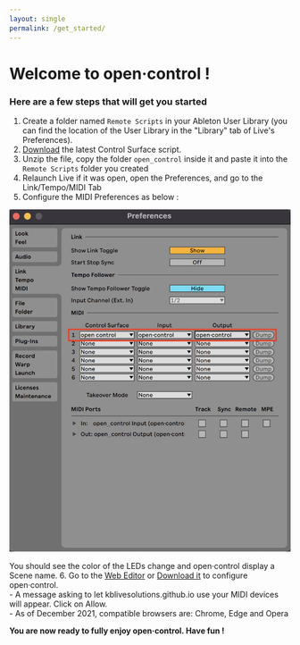 ```yaml
---
layout: single
permalink: /get_started/
---
```

<!-- # <span class="bis"> Videos</span> -->

# Welcome to open·control !

### Here are a few steps that will get you started

1. Create a folder named `Remote Scripts` in your Ableton User Library (you can find the location of the User Library in the "Library" tab of Live's Preferences).
2. [Download](https://github.com/KBLiveSolutions/open.control-Remote-Script/archive/refs/heads/main.zip) the latest Control Surface script.
3. Unzip the file, copy the folder `open_control` inside it and paste it into the `Remote Scripts` folder you created
4. Relaunch Live if it was open, open the Preferences, and go to the Link/Tempo/MIDI Tab
5. Configure the MIDI Preferences as below :

![Preferences](../assets/images/preferences.jpg)

You should see the color of the LEDs change and open·control display a Scene name.
6. Go to the <a href="https://kblivesolutions.github.io/open.control-editor/" target=_blank>Web Editor</a> or [Download it](https://github.com/KBLiveSolutions/open.control-editor/archive/refs/heads/main.zip) to configure open·control.  
    - A message  asking to let kblivesolutions.github.io use your MIDI devices will appear. Click on Allow.  
    - As of December 2021, compatible browsers are: Chrome, Edge and Opera 
  
**You are now ready to fully enjoy open·control. Have fun !**